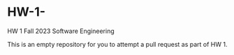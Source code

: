 # HW-1-

HW 1 Fall 2023 Software Engineering 

This is an empty repository for you to attempt a pull request as part of HW 1.


